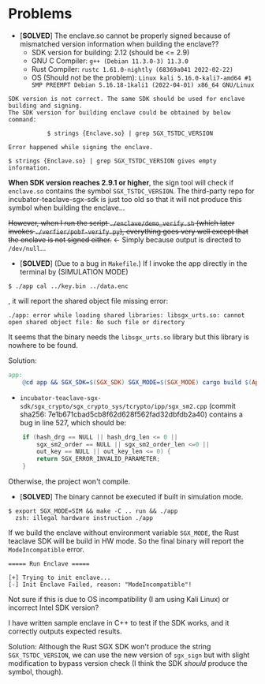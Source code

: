 # Problems
* [**SOLVED**] The enclave.so cannot be properly signed because of mismatched version information when building the enclave?? 
  * SDK version for building: 2.12 (should be <= 2.9)
  * GNU C Compiler: `g++ (Debian 11.3.0-3) 11.3.0`
  * Rust Compiler: `rustc 1.61.0-nightly (68369a041 2022-02-22)`
  * OS (Should not be the problem): `Linux kali 5.16.0-kali7-amd64 #1 SMP PREEMPT Debian 5.16.18-1kali1 (2022-04-01) x86_64 GNU/Linux`
```
SDK version is not correct. The same SDK should be used for enclave building and signing.
The SDK version for building enclave could be obtained by below command:

           $ strings {Enclave.so} | grep SGX_TSTDC_VERSION 

Error happened while signing the enclave.

$ strings {Enclave.so} | grep SGX_TSTDC_VERSION gives empty information.
```
**When SDK version reaches 2.9.1 or higher**, the sign tool will check if `enclave.so` contains the symbol `SGX_TSTDC_VERSION`.
The third-party repo for incubator-teaclave-sgx-sdk is just too old so that it will not produce this symbol when building the 
enclave...

<s>However, when I run the script `./enclave/demo_verify.sh` (which later invokes `./verfier/pobf-verify.py`),
everything goes very well except that the enclave is not signed either.</s> <- Simply because output is directed
to `/dev/null`...

* [**SOLVED**] (Due to a bug in `Makefile`.) If I invoke the app directly in the terminal by (SIMULATION MODE)
```shell
$ ./app cal ../key.bin ../data.enc
```
, it will report the shared object file missing error:
```shell
./app: error while loading shared libraries: libsgx_urts.so: cannot open shared object file: No such file or directory
```

It seems that the binary needs the `libsgx_urts.so` library but this library is nowhere to be found.

Solution:
```makefile
app:
    @cd app && SGX_SDK=$(SGX_SDK) SGX_MODE=$(SGX_MODE) cargo build $(App_Rust_Flags) # Add SGX_MODE env var; otherwise build.rs cannot read it and will link to so for hardware.
```

* `incubator-teaclave-sgx-sdk/sgx_crypto/sgx_crypto_sys/tcrypto/ipp/sgx_sm2.cpp` (commit sha256: 7e1b671cbad5cb8f62d628f562fad32dbfdb2a40)
contains a bug in line 527, 
which should be:
```cpp
    if (hash_drg == NULL || hash_drg_len <= 0 ||
        sgx_sm2_order == NULL || sgx_sm2_order_len <=0 ||
        out_key == NULL || out_key_len <= 0) {
        return SGX_ERROR_INVALID_PARAMETER;
    }
```
Otherwise, the project won't compile.

* [**SOLVED**] The binary cannot be executed if built in simulation mode.
```shell
$ export SGX_MODE=SIM && make -C .. run && ./app
  zsh: illegal hardware instruction ./app
```
If we build the enclave without environment variable `SGX_MODE`, the Rust teaclave SDK will be build in HW mode. So the 
final binary will report the `ModeIncompatible` error.
```shell
===== Run Enclave =====

[+] Trying to init enclave...
[-] Init Enclave Failed, reason: "ModeIncompatible"!
```
Not sure if this is due to OS incompatibility (I am using Kali Linux) or incorrect Intel SDK version?

I have written sample enclave in C++ to test if the SDK works, and it correctly outputs expected results.

Solution: Although the Rust SGX SDK won't produce the string `SGX_TSTDC_VERSION`, we can use the new version of `sgx_sign`
but with slight modification to bypass version check (I think the SDK *should* produce the symbol, though).